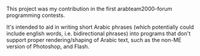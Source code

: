 This project was my contribution in the first arabteam2000-forum programming contests.

It's intended to aid in writing short Arabic phrases (which potentially could include english words, i.e. bidirectional phrases) into programs that don't support proper rendering/shaping of Arabic text, such as the non-ME version of Photoshop, and Flash.

